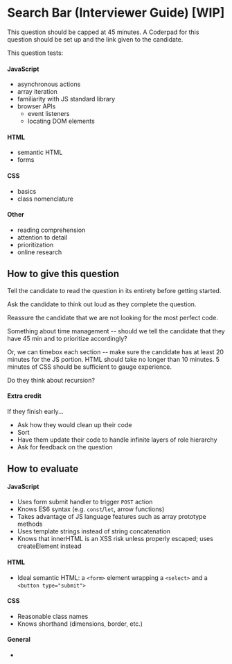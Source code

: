 # Search Bar (Interviewer Guide) [WIP]

This question should be capped at 45 minutes. A Coderpad for this question should be set up and the link given to the candidate.

This question tests:

#### JavaScript
- asynchronous actions
- array iteration
- familiarity with JS standard library
- browser APIs
  - event listeners
  - locating DOM elements

#### HTML
- semantic HTML
- forms

#### CSS
- basics
- class nomenclature

#### Other
- reading comprehension
- attention to detail
- prioritization
- online research

## How to give this question

Tell the candidate to read the question in its entirety before getting started.

Ask the candidate to think out loud as they complete the question.

Reassure the candidate that we are not looking for the most perfect code.

Something about time management -- should we tell the candidate that they have 45 min and to prioritize accordingly?

Or, we can timebox each section -- make sure the candidate has at least 20 minutes for the JS portion. HTML should take no longer than 10 minutes. 5 minutes of CSS should be sufficient to gauge experience.

Do they think about recursion?

#### Extra credit

If they finish early...

- Ask how they would clean up their code
- Sort
- Have them update their code to handle infinite layers of role hierarchy
- Ask for feedback on the question

## How to evaluate

#### JavaScript
- Uses form submit handler to trigger `POST` action
- Knows ES6 syntax (e.g. `const`/`let`, arrow functions)
- Takes advantage of JS language features such as array prototype methods
- Uses template strings instead of string concatenation
- Knows that innerHTML is an XSS risk unless properly escaped; uses createElement instead

#### HTML
- Ideal semantic HTML: a `<form>` element wrapping a `<select>` and a `<button type="submit">`

#### CSS
- Reasonable class names
- Knows shorthand (dimensions, border, etc.)

#### General
-
